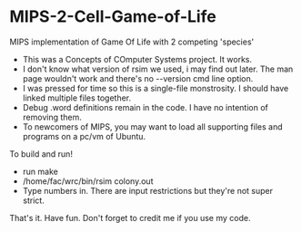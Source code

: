 # MIPS-2-Cell-Game-of-Life
MIPS implementation of Game Of Life with 2 competing 'species'


- This was a Concepts of COmputer Systems project. It works.
- I don't know what version of rsim we used, i may find out later. The man page wouldn't work and there's no --version cmd line option.
- I was pressed for time so this is a single-file monstrosity. I should have linked multiple files together.
- Debug .word definitions remain in the code. I have no intention of removing them.
- To newcomers of MIPS, you may want to load all supporting files and programs on a pc/vm of Ubuntu.

To build and run!
- run make
- /home/fac/wrc/bin/rsim colony.out
- Type numbers in. There are input restrictions but they're not super strict.


That's it. Have fun. Don't forget to credit me if you use my code.
